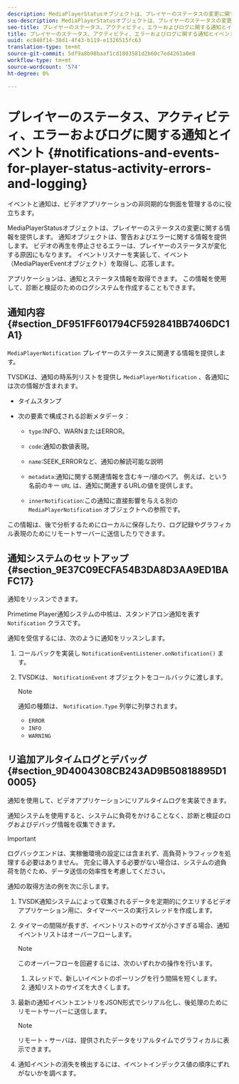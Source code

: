 ```yaml
---
description: MediaPlayerStatusオブジェクトは、プレイヤーのステータスの変更に関する情報を提供します。 通知オブジェクトは、警告およびエラーに関する情報を提供します。 ビデオの再生を停止させるエラーは、プレイヤーのステータスが変化する原因にもなります。 イベントリスナーを実装して、イベント（MediaPlayerEventオブジェクト）を取得し、応答します。
seo-description: MediaPlayerStatusオブジェクトは、プレイヤーのステータスの変更に関する情報を提供します。 通知オブジェクトは、警告およびエラーに関する情報を提供します。 ビデオの再生を停止させるエラーは、プレイヤーのステータスが変化する原因にもなります。 イベントリスナーを実装して、イベント（MediaPlayerEventオブジェクト）を取得し、応答します。
seo-title: プレイヤーのステータス、アクティビティ、エラーおよびログに関する通知とイベント
title: プレイヤーのステータス、アクティビティ、エラーおよびログに関する通知とイベント
uuid: ec840f14-38d1-4f43-b119-e1326515fc63
translation-type: tm+mt
source-git-commit: 5df9a8b98baaf1cd1803581d2b60c7ed4261a0e8
workflow-type: tm+mt
source-wordcount: '574'
ht-degree: 0%

---
```



# プレイヤーのステータス、アクティビティ、エラーおよびログに関する通知とイベント {#notifications-and-events-for-player-status-activity-errors-and-logging}

イベントと通知は、ビデオアプリケーションの非同期的な側面を管理するのに役立ちます。

MediaPlayerStatusオブジェクトは、プレイヤーのステータスの変更に関する情報を提供します。 通知オブジェクトは、警告およびエラーに関する情報を提供します。 ビデオの再生を停止させるエラーは、プレイヤーのステータスが変化する原因にもなります。 イベントリスナーを実装して、イベント（MediaPlayerEventオブジェクト）を取得し、応答します。

アプリケーションは、通知とステータス情報を取得できます。 この情報を使用して、診断と検証のためのログシステムを作成することもできます。

## 通知内容 {#section_DF951FF601794CF592841BB7406DC1A1}

`MediaPlayerNotification` プレイヤーのステータスに関連する情報を提供します。

TVSDKは、通知の時系列リストを提供し `MediaPlayerNotification` 、各通知には次の情報が含まれます。

* タイムスタンプ
* 次の要素で構成される診断メタデータ：

   * `type`:INFO、WARNまたはERROR。
   * `code`:通知の数値表現。
   * `name`:SEEK_ERRORなど、通知の解読可能な説明
   * `metadata`:通知に関する関連情報を含むキー/値のペア。 例えば、という名前のキー `URL` は、通知に関連するURLの値を提供します。

   * `innerNotification`:この通知に直接影響を与える別の `MediaPlayerNotification` オブジェクトへの参照です。

この情報は、後で分析するためにローカルに保存したり、ログ記録やグラフィカル表現のためにリモートサーバーに送信したりできます。

## 通知システムのセットアップ {#section_9E37C09ECFA54B3DA8D3AA9ED1BAFC17}

通知をリッスンできます。

Primetime Player通知システムの中核は、スタンドアロン通知を表す `Notification` クラスです。

通知を受信するには、次のように通知をリッスンします。

1. コールバックを実装し `NotificationEventListener.onNotification()` ます。
1. TVSDKは、 `NotificationEvent` オブジェクトをコールバックに渡します。

   >[!NOTE]
   >
   >通知の種類は、 `Notification.Type` 列挙に列挙されます。

   * `ERROR`
   * `INFO`
   * `WARNING`

## リ追加アルタイムログとデバッグ {#section_9D4004308CB243AD9B50818895D10005}

通知を使用して、ビデオアプリケーションにリアルタイムログを実装できます。

通知システムを使用すると、システムに負荷をかけることなく、診断と検証のログおよびデバッグ情報を収集できます。

>[!IMPORTANT]
>
>ログバックエンドは、実稼働環境の設定には含まれず、高負荷トラフィックを処理する必要はありません。 完全に導入する必要がない場合は、システムの過負荷を防ぐため、データ送信の効率性を考慮してください。

通知の取得方法の例を次に示します。

1. TVSDK通知システムによって収集されるデータを定期的にクエリするビデオアプリケーション用に、タイマーベースの実行スレッドを作成します。
1. タイマーの間隔が長すぎ、イベントリストのサイズが小さすぎる場合、通知イベントリストはオーバーフローします。

   >[!NOTE]
   >
   >このオーバーフローを回避するには、次のいずれかの操作を行います。
   >
   >1. スレッドで、新しいイベントのポーリングを行う間隔を短くします。
   >1. 通知リストのサイズを大きくします。


1. 最新の通知イベントエントリをJSON形式でシリアル化し、後処理のためにリモートサーバーに送信します。

   >[!NOTE]
   >
   >リモート・サーバは、提供されたデータをリアルタイムでグラフィカルに表示できます。

1. 通知イベントの消失を検出するには、イベントインデックス値の順序にずれがないかを調べます。

